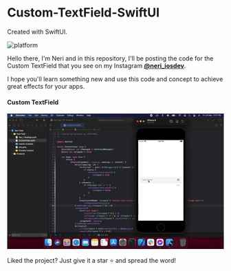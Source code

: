 # Custom-TextField-SwiftUI
Created with SwiftUI.

![platform](https://img.shields.io/badge/platform-iOS-orange)


Hello there, I'm Neri and in this repository, I'll be posting the code for the Custom TextField that you see on my Instagram 
    [**@neri_iosdev**](https://www.instagram.com/neri_iosdev/).
    
I hope you'll learn something new and use this code and concept to achieve great effects for your apps.

#### Custom TextField

![CustomTextField](https://github.com/nerimenebt/Custom-TextField-SwiftUI/blob/main/TextField.gif)

Liked the project? Just give it a star ⭐️ and spread the word!
